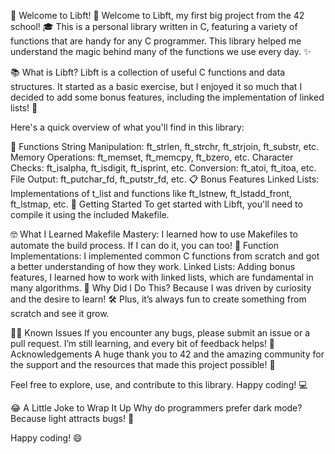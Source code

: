 🎉 Welcome to Libft! 🎉
Welcome to Libft, my first big project from the 42 school! 🎓 This is a personal library written in C, featuring a variety of functions that are handy for any C programmer. This library helped me understand the magic behind many of the functions we use every day. ✨

📚 What is Libft?
Libft is a collection of useful C functions and data structures. It started as a basic exercise, but I enjoyed it so much that I decided to add some bonus features, including the implementation of linked lists! 🧩

Here's a quick overview of what you'll find in this library:

📂 Functions
String Manipulation: ft_strlen, ft_strchr, ft_strjoin, ft_substr, etc.
Memory Operations: ft_memset, ft_memcpy, ft_bzero, etc.
Character Checks: ft_isalpha, ft_isdigit, ft_isprint, etc.
Conversion: ft_atoi, ft_itoa, etc.
File Output: ft_putchar_fd, ft_putstr_fd, etc.
📋 Bonus Features
Linked Lists: Implementations of t_list and functions like ft_lstnew, ft_lstadd_front, ft_lstmap, etc.
🚀 Getting Started
To get started with Libft, you'll need to compile it using the included Makefile.

🤓 What I Learned
Makefile Mastery: I learned how to use Makefiles to automate the build process. If I can do it, you can too! 💪
Function Implementations: I implemented common C functions from scratch and got a better understanding of how they work.
Linked Lists: Adding bonus features, I learned how to work with linked lists, which are fundamental in many algorithms.
🤔 Why Did I Do This?
Because I was driven by curiosity and the desire to learn! 🛠️ Plus, it’s always fun to create something from scratch and see it grow.

🕵️‍♂️ Known Issues
If you encounter any bugs, please submit an issue or a pull request. I’m still learning, and every bit of feedback helps!
🎁 Acknowledgements
A huge thank you to 42 and the amazing community for the support and the resources that made this project possible! 🚀

Feel free to explore, use, and contribute to this library. Happy coding! 💻

😂 A Little Joke to Wrap It Up
Why do programmers prefer dark mode? Because light attracts bugs! 🦟

Happy coding! 😄
